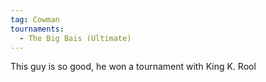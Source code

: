 ```yaml
---
tag: Cowman
tournaments:
  - The Big Bais (Ultimate)
---
```


This guy is so good, he won a tournament with King K. Rool
